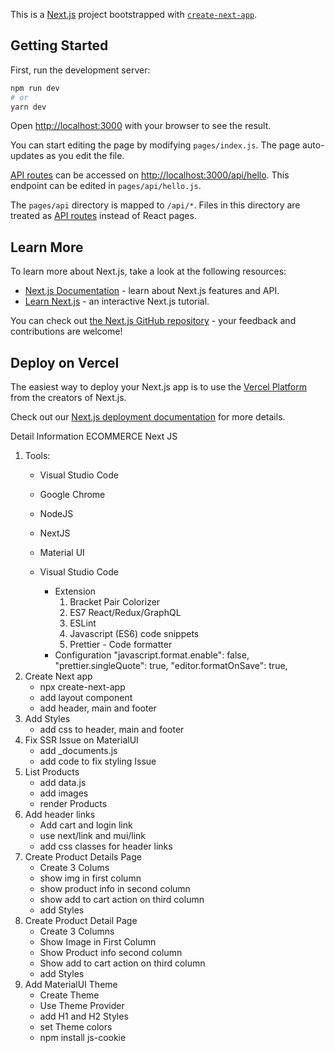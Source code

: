 This is a [Next.js](https://nextjs.org/) project bootstrapped with [`create-next-app`](https://github.com/vercel/next.js/tree/canary/packages/create-next-app).

## Getting Started

First, run the development server:

```bash
npm run dev
# or
yarn dev
```

Open [http://localhost:3000](http://localhost:3000) with your browser to see the result.

You can start editing the page by modifying `pages/index.js`. The page auto-updates as you edit the file.

[API routes](https://nextjs.org/docs/api-routes/introduction) can be accessed on [http://localhost:3000/api/hello](http://localhost:3000/api/hello). This endpoint can be edited in `pages/api/hello.js`.

The `pages/api` directory is mapped to `/api/*`. Files in this directory are treated as [API routes](https://nextjs.org/docs/api-routes/introduction) instead of React pages.

## Learn More

To learn more about Next.js, take a look at the following resources:

- [Next.js Documentation](https://nextjs.org/docs) - learn about Next.js features and API.
- [Learn Next.js](https://nextjs.org/learn) - an interactive Next.js tutorial.

You can check out [the Next.js GitHub repository](https://github.com/vercel/next.js/) - your feedback and contributions are welcome!

## Deploy on Vercel

The easiest way to deploy your Next.js app is to use the [Vercel Platform](https://vercel.com/new?utm_medium=default-template&filter=next.js&utm_source=create-next-app&utm_campaign=create-next-app-readme) from the creators of Next.js.

Check out our [Next.js deployment documentation](https://nextjs.org/docs/deployment) for more details.


Detail Information
ECOMMERCE Next JS

1. Tools:
    - Visual Studio Code
    - Google Chrome 
    - NodeJS
    - NextJS
    - Material UI

    - Visual Studio Code
        - Extension
            1. Bracket Pair Colorizer
            2. ES7 React/Redux/GraphQL
            3. ESLint
            4. Javascript (ES6) code snippets
            5. Prettier - Code formatter
        - Configuration
            "javascript.format.enable": false,
            "prettier.singleQuote": true,
            "editor.formatOnSave": true,
2. Create Next app
    - npx create-next-app
    - add layout component
    - add header, main and footer
3. Add Styles
    - add css to header, main and footer
4. Fix SSR Issue on MaterialUI
    - add _documents.js
    - add code to fix styling Issue
5. List Products
    - add data.js
    - add images
    - render Products
6. Add header links
    - Add cart and login link
    - use next/link and mui/link
    - add css classes for header links                
7. Create Product Details Page
    - Create 3 Colums
    - show img in first column
    - show product info in  second column
    - show add to cart action on third column
    - add Styles
8. Create Product Detail Page
    - Create 3 Columns
    - Show Image in First Column
    - Show Product info second column
    - Show add to cart action on third column
    - add Styles
9. Add MaterialUI Theme
    - Create Theme
    - Use Theme Provider
    - add H1 and H2 Styles
    - set Theme colors   
    - npm install js-cookie 



